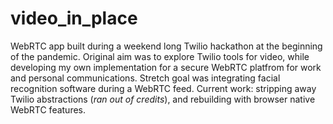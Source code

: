 # video_in_place
WebRTC app built during a weekend long Twilio hackathon at the beginning of the pandemic. Original aim was to explore Twilio tools for video, while developing my own implementation for a secure WebRTC platfrom for work and personal communications. Stretch goal was integrating facial recognition software during a WebRTC feed. Current work: stripping away Twilio abstractions (_ran out of credits_), and rebuilding with browser native WebRTC features.
